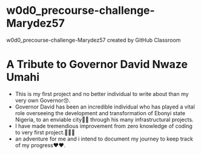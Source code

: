 # w0d0_precourse-challenge-Marydez57  
w0d0_precourse-challenge-Marydez57 created by GitHub Classroom   
# A Tribute to Governor David Nwaze Umahi  
* This is my first project and no better individual to write about than my very own Governor😚.   
* Governor David has been an incredible individual who has played a vital role overseeing the development and transformation of Ebonyi state Nigeria, to an enviable city🏩🏫 through his many infrastructural projects.    
* I have made tremendious improvement from zero knowledge of coding to very first project.🏅💪💪    
* an adventure for me and i intend to document my journey to keep track of my progress❤❤.

